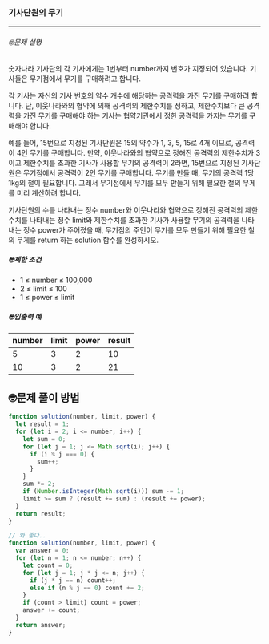 ### 기사단원의 무기

---

###### 🤓문제 설명

숫자나라 기사단의 각 기사에게는 1번부터 number까지 번호가 지정되어 있습니다. 기사들은 무기점에서 무기를 구매하려고 합니다.

각 기사는 자신의 기사 번호의 약수 개수에 해당하는 공격력을 가진 무기를 구매하려 합니다. 단, 이웃나라와의 협약에 의해 공격력의 제한수치를 정하고, 제한수치보다 큰 공격력을 가진 무기를 구매해야 하는 기사는 협약기관에서 정한 공격력을 가지는 무기를 구매해야 합니다.

예를 들어, 15번으로 지정된 기사단원은 15의 약수가 1, 3, 5, 15로 4개 이므로, 공격력이 4인 무기를 구매합니다. 만약, 이웃나라와의 협약으로 정해진 공격력의 제한수치가 3이고 제한수치를 초과한 기사가 사용할 무기의 공격력이 2라면, 15번으로 지정된 기사단원은 무기점에서 공격력이 2인 무기를 구매합니다. 무기를 만들 때, 무기의 공격력 1당 1kg의 철이 필요합니다. 그래서 무기점에서 무기를 모두 만들기 위해 필요한 철의 무게를 미리 계산하려 합니다.

기사단원의 수를 나타내는 정수 number와 이웃나라와 협약으로 정해진 공격력의 제한수치를 나타내는 정수 limit와 제한수치를 초과한 기사가 사용할 무기의 공격력을 나타내는 정수 power가 주어졌을 때, 무기점의 주인이 무기를 모두 만들기 위해 필요한 철의 무게를 return 하는 solution 함수를 완성하시오.

##### 🤓제한 조건

- 1 ≤ number ≤ 100,000
- 2 ≤ limit ≤ 100
- 1 ≤ power ≤ limit

##### 🤓입출력 예

| number | limit | power | result |
| ------ | ----- | ----- | ------ |
| 5      | 3     | 2     | 10     |
| 10     | 3     | 2     | 21     |

## 🤓문제 풀이 방법

```javascript
function solution(number, limit, power) {
  let result = 1;
  for (let i = 2; i <= number; i++) {
    let sum = 0;
    for (let j = 1; j <= Math.sqrt(i); j++) {
      if (i % j === 0) {
        sum++;
      }
    }
    sum *= 2;
    if (Number.isInteger(Math.sqrt(i))) sum -= 1;
    limit >= sum ? (result += sum) : (result += power);
  }
  return result;
}
```

```javascript
// 와 좋다..
function solution(number, limit, power) {
  var answer = 0;
  for (let n = 1; n <= number; n++) {
    let count = 0;
    for (let j = 1; j * j <= n; j++) {
      if (j * j == n) count++;
      else if (n % j == 0) count += 2;
    }
    if (count > limit) count = power;
    answer += count;
  }
  return answer;
}
```
